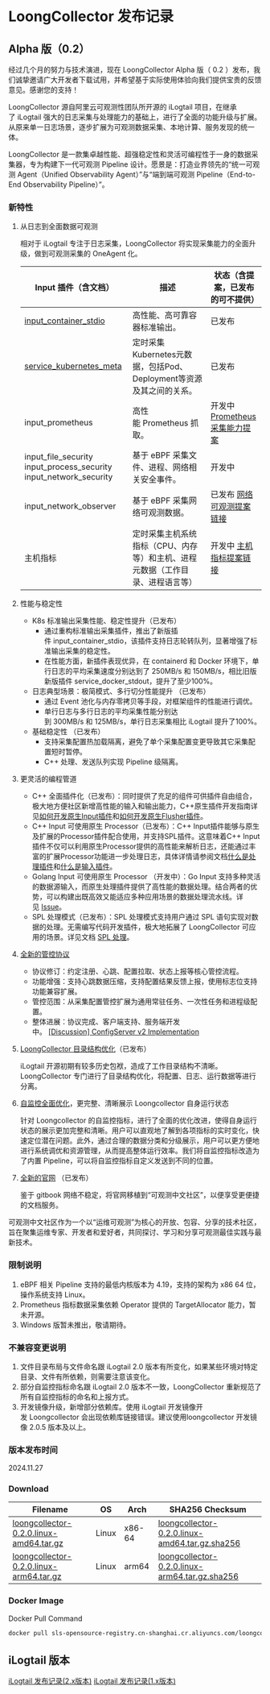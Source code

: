 # LoongCollector 发布记录

## Alpha 版（0.2）

经过几个月的努力与技术演进，现在 LoongCollector Alpha 版（ 0.2 ）发布，我们诚挚邀请广大开发者下载试用，并希望基于实际使用体验向我们提供宝贵的反馈意见。感谢您的支持！

LoongCollector 源自阿里云可观测性团队所开源的 iLogtail 项目，在继承了 iLogtail 强大的日志采集与处理能力的基础上，进行了全面的功能升级与扩展。从原来单一日志场景，逐步扩展为可观测数据采集、本地计算、服务发现的统一体。

LoongCollector 是一款集卓越性能、超强稳定性和灵活可编程性于一身的数据采集器，专为构建下一代可观测 Pipeline 设计。愿景是：打造业界领先的“统一可观测 Agent（Unified Observability Agent）”与“端到端可观测 Pipeline（End-to-End Observability Pipeline）”。

### 新特性

1. 从日志到全面数据可观测

    相对于 iLogtail 专注于日志采集，LoongCollector 将实现采集能力的全面升级，做到可观测采集的 OneAgent 化。

    |  Input 插件（含文档）  |  描述  |  状态（含提案，已发布的可不提供）  |
    | --- | --- | --- |
    |  [input\_container\_stdio](../../plugins/input/native/input-container-stdio.md)  |  高性能、高可靠容器标准输出。  |  已发布  |
    |  [service\_kubernetes\_meta](../../plugins/input/extended/service-kubernetesmeta-v2.md)  |  定时采集Kubernetes元数据，包括Pod、Deployment等资源及其之间的关系。  |  已发布   |
    |  input\_prometheus  |  高性能 Prometheus 抓取。  |  开发中 [Prometheus采集能力提案](https://github.com/alibaba/loongcollector/discussions/1920)  |
    |  input\_file\_security  input\_process\_security  input\_network\_security   |  基于 eBPF 采集文件、进程、网络相关安全事件。  |  开发中  |
    |  input\_network\_observer   |  基于 eBPF 采集网络可观测数据。  |  已发布 [网络可观测提案链接](https://github.com/alibaba/loongcollector/discussions/1919)  |
    |  主机指标  |  定时采集主机系统指标（CPU、内存等）和主机、进程元数据（工作目录、进程语言等）  |  开发中 [主机指标提案链接](https://github.com/alibaba/loongcollector/discussions/1921)  |

2. 性能与稳定性

    * K8s 标准输出采集性能、稳定性提升（已发布）
        * 通过重构标准输出采集插件，推出了新版插件 input\_container\_stdio，该插件支持日志轮转队列，显著增强了标准输出采集的稳定性。
        * 在性能方面，新插件表现优异，在 containerd 和 Docker 环境下，单行日志的平均采集速度分别达到了 250MB/s 和 150MB/s，相比旧版新版插件 service\_docker\_stdout，提升了至少100%。
    * 日志典型场景：极简模式、多行切分性能提升 （已发布）
        * 通过 Event 池化与内存零拷贝等手段，对框架组件的性能进行调优。
        * 单行日志与多行日志的平均采集性能分别达到 300MB/s 和 125MB/s，单行日志采集相比 iLogtail 提升了100%。
    * 基础稳定性 （已发布）
        * 支持采集配置热加载隔离，避免了单个采集配置变更导致其它采集配置短时暂停。
        * C++ 处理、发送队列实现 Pipeline 级隔离。

3. 更灵活的编程管道

    * C++ 全面插件化（已发布）：同时提供了充足的组件可供插件自由组合，极大地方便社区新增高性能的输入和输出能力，C++原生插件开发指南详见[如何开发原生Input插件](../../developer-guide/plugin-development/native-plugins/how-to-write-native-input-plugins.md)和[如何开发原生Flusher插件](../../developer-guide/plugin-development/native-plugins/how-to-write-native-flusher-plugins.md)。
    * C++ Input 可使用原生 Processor（已发布）：C++ Input插件能够与原生及扩展的Processor插件配合使用，并支持SPL插件。这意味着C++ Input插件不仅可以利用原生Processor提供的高性能来解析日志，还能通过丰富的扩展Processor功能进一步处理日志，具体详情请参阅文档[什么是处理插件](../../plugins/processor/README.md)和[什么是输入插件](../../plugins/input/README.md)。
    * Golang Input 可使用原生 Processor （开发中）：Go Input 支持多种灵活的数据源输入，而原生处理插件提供了高性能的数据处理。结合两者的优势，可以构建出既高效又能适应多种应用场景的数据处理流水线。详见 [Issue](https://github.com/alibaba/loongcollector/issues/1917)。
    * SPL 处理模式（已发布）：SPL 处理模式支持用户通过 SPL 语句实现对数据的处理。无需编写代码开发插件，极大地拓展了 LoongCollector 可应用的场景。详见文档 [SPL 处理](../../plugins/processor/native/processor-spl-native.md)。

4. [全新的管控协议](https://github.com/alibaba/loongcollector/blob/main/config_server/protocol/v2/README.md)

    * 协议修订：约定注册、心跳、配置拉取、状态上报等核心管控流程。
    * 功能增强：支持心跳数据压缩，支持配置结果反馈上报，使用标志位支持功能兼容扩展。
    * 管控范围：从采集配置管控扩展为通用常驻任务、一次性任务和进程级配置。
    * 整体进展：协议完成、客户端支持、服务端开发中。 [\[Discussion\] ConfigServer v2 Implementation](https://github.com/alibaba/loongcollector/discussions/1916)

5. [LoongCollector 目录结构优化](../loongcollector-dir.md)（已发布）

    iLogtail 开源初期有较多历史包袱，造成了工作目录结构不清晰。LoongCollector 专门进行了目录结构优化，将配置、日志、运行数据等进行分离。

6. [自监控全面优化](https://github.com/alibaba/loongcollector/discussions/1928)，更完整、清晰展示 Loongcollector 自身运行状态

    针对 Loongcollector 的自监控指标，进行了全面的优化改进，使得自身运行状态的展示更加完整和清晰。用户可以直观地了解到各项指标的实时变化，快速定位潜在问题。此外，通过合理的数据分类和分级展示，用户可以更方便地进行系统调优和资源管理，从而提高整体运行效率。我们将自监控指标改造为了内置 Pipeline，可以将自监控指标自定义发送到不同的位置。

7. [全新的官网](https://open.observability.cn/project/loongcollector/about/#_top) （已发布）

    鉴于 gitbook 网络不稳定，将官网移植到“可观测中文社区”，以便享受更便捷的文档服务。

可观测中文社区作为一个以“运维可观测”为核心的开放、包容、分享的技术社区，旨在聚集运维专家、开发者和爱好者，共同探讨、学习和分享可观测最佳实践与最新技术。

### 限制说明

1. eBPF 相关 Pipeline 支持的最低内核版本为 4.19，支持的架构为 x86 64 位，操作系统支持 Linux。
2. Prometheus 指标数据采集依赖 Operator 提供的 TargetAllocator 能力，暂未开源。
3. Windows 版暂未推出，敬请期待。

### 不兼容变更说明

1. 文件目录布局与文件命名跟 iLogtail 2.0 版本有所变化，如果某些环境对特定目录、文件有所依赖，则需要注意该变化。
2. 部分自监控指标命名跟 iLogtail 2.0 版本不一致，LoongCollector 重新规范了所有自监控指标的命名和上报方式。
3. 开发镜像升级，新增部分依赖库。使用 iLogtail 开发镜像开发 Loongcollector 会出现依赖库链接错误。建议使用loongcollector 开发镜像 2.0.5 版本及以上。

### 版本发布时间

2024.11.27

### Download

| **Filename** | **OS** | **Arch** | **SHA256 Checksum** |
|  ----  | ----  | ----  | ----  |
|[loongcollector-0.2.0.linux-amd64.tar.gz](https://loongcollector-community-edition.oss-cn-shanghai.aliyuncs.com/0.2.0/loongcollector-0.2.0.linux-amd64.tar.gz)|Linux|x86-64|[loongcollector-0.2.0.linux-amd64.tar.gz.sha256](https://loongcollector-community-edition.oss-cn-shanghai.aliyuncs.com/0.2.0/loongcollector-0.2.0.linux-amd64.tar.gz.sha256)|
|[loongcollector-0.2.0.linux-arm64.tar.gz](https://loongcollector-community-edition.oss-cn-shanghai.aliyuncs.com/0.2.0/loongcollector-0.2.0.linux-arm64.tar.gz)|Linux|arm64|[loongcollector-0.2.0.linux-arm64.tar.gz.sha256](https://loongcollector-community-edition.oss-cn-shanghai.aliyuncs.com/0.2.0/loongcollector-0.2.0.linux-arm64.tar.gz.sha256)|

### Docker Image

Docker Pull Command

``` bash
docker pull sls-opensource-registry.cn-shanghai.cr.aliyuncs.com/loongcollector-community-edition/loongcollector:0.2.0
```

## iLogtail 版本

[iLogtail 发布记录(2.x版本)](./release-notes-2.md)
[iLogtail 发布记录(1.x版本)](./release-notes-1.md)
